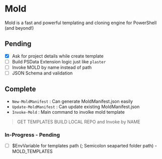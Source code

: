 # Mold

Mold is a fast and powerful templating and cloning engine for PowerShell (and beyond!)

## Pending

- [x] Ask for project details while create template
- [ ] Build PSData Extension logic just like `plaster`
- [ ] Invoke MOLD by name instead of path
- [ ] JSON Schema and validation

## Complete

- `New-MoldManifest` : Can generate MoldManifest.json easily
- `Update-MoldManifest` : Can update existing MoldManifest.json
- `Invoke-Mold` : Main command to involke mold template
> GET TEMPLATES
> BUILD LOCAL REPO and Invoke by NAME

### In-Progress - Pending

- [ ] $EnvVariable for templates path (; Semicolon seaparted folder path) - MOLD_TEMPLATES